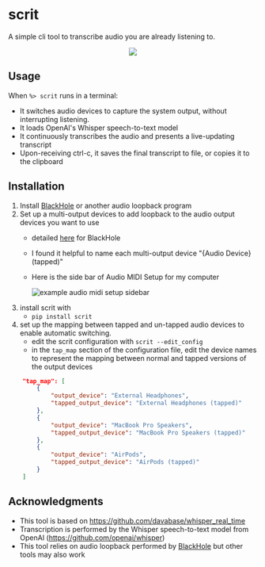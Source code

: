 # scrit
A simple cli tool to transcribe audio you are already listening to.

<p align="center"><img src="/img/demo.gif?raw=true"/></p>

## Usage
When `%> scrit` runs in a terminal:
- It switches audio devices to capture the system output, without interrupting listening.
- It loads OpenAI's Whisper speech-to-text model
- It continuously transcribes the audio and presents a live-updating transcript
- Upon-receiving ctrl-c, it saves the final transcript to file, or copies it to the clipboard

## Installation
1. Install [BlackHole](https://github.com/ExistentialAudio/BlackHole) or another audio loopback program
2. Set up a multi-output devices to add loopback to the audio output devices you want to use
   - detailed [here](https://github.com/ExistentialAudio/BlackHole#record-system-audio) for BlackHole
   - I found it helpful to name each multi-output device "{Audio Device} (tapped)"
   - Here is the side bar of Audio MIDI Setup for my computer

     ![example audio midi setup sidebar](/img/audio_midi_setup_sidebar.png)
3. install scrit with
    -  `pip install scrit`
4. set up the mapping between tapped and un-tapped audio devices to enable automatic switching.
    - edit the scrit configuration with `scrit --edit_config`
    - in the `tap_map` section of the configuration file, edit the device names to represent the mapping between normal and tapped versions of the output devices

```json
    "tap_map": [
        {
            "output_device": "External Headphones",
            "tapped_output_device": "External Headphones (tapped)"
        },
        {
            "output_device": "MacBook Pro Speakers",
            "tapped_output_device": "MacBook Pro Speakers (tapped)"
        },
        {
            "output_device": "AirPods",
            "tapped_output_device": "AirPods (tapped)"
        }
    ]
```
    
## Acknowledgments
- This tool is based on https://github.com/davabase/whisper_real_time
- Transcription is performed by the Whisper speech-to-text model from OpenAI (https://github.com/openai/whisper)
- This tool relies on audio loopback performed by [BlackHole](https://github.com/ExistentialAudio/BlackHole) but other tools may also work
